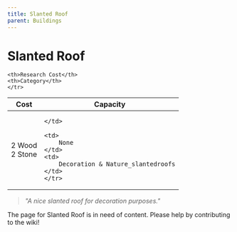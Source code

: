 ```yaml
---
title: Slanted Roof
parent: Buildings
---
```

# Slanted Roof

<table>
<thead>
	<tr>
	<th>Cost</th>
	<th>Capacity</th>
	
	<th>Research Cost</th>
	<th>Category</th>
	</tr>
</thead>
<tbody>
	<tr>
	<td>
		2 Wood<br>2 Stone
	</td>
	<td>
		
	</td>
	
	<td>
		None
	</td>
	<td>
		Decoration & Nature_slantedroofs
	</td>
	</tr>
</tbody>
</table>

> *"A nice slanted roof for decoration purposes."*

The page for Slanted Roof is in need of content. Please help by contributing to the wiki!
